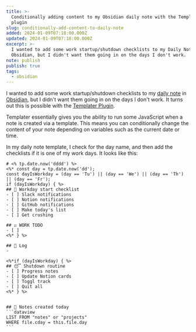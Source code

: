 ```yaml
---
title: >-
  Conditionally adding content to my Obsidian daily note with the Templater
  plugin
slug: conditionally-add-content-to-daily-note
added: 2024-01-09T07:18:00.000Z
updated: 2024-01-09T07:18:00.000Z
excerpt: >-
  I wanted to add some work startup/shutdown checklists to my Daily Note in
  Obsidian, but I didn't want them going in on the days I don't work.
note: publish
publish: true
tags:
  - obsidian
---
```

I wanted to add some work startup/shutdown checklists to my [daily note](https://help.obsidian.md/Plugins/Daily+notes) in [Obsidian](https://obsidian.md/), but I didn't want them going in on the days I don't work. It turns out this is possible with the [Templater Plugin](https://github.com/SilentVoid13/Templater).

Templater essentially gives you the ability to run some JavaScript when a note is created via a template. This means you can conditionally change the content of your note depending on variables such as the current date or time.

In my daily note template, I check for the day name, and then add the checklists if it is one of my work days. It looks like this:

````
# <% tp.date.now('dddd') %>
<%* const day = tp.date.now('dd'); 
const dayIsWorkday = (day == 'Tu') || (day == 'We') || (day == 'Th') || (day == 'Fr');
if (dayIsWorkday) { %>
## 🚀 Workday start checklist
- [ ] Slack notifications
- [ ] Notion notifications
- [ ] GitHub notifications
- [ ] Make today's list
- [ ] Get crushing

## ☑️ WORK TODO
- [ ] 
<%* } %>

## 📕 Log
- 

<%*if (dayIsWorkday) { %>
## 😴 Shutdown routine
- [ ] Progress notes
- [ ] Update Notion cards
- [ ] Toggl track
- [ ] Quit all
<%* } %>


## 📝 Notes created today
```dataview 
LIST FROM "notes" or "projects"
WHERE file.cday = this.file.day
```
````
